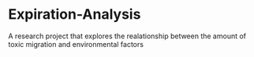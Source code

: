 # Expiration-Analysis

A research project that explores the realationship between the amount of toxic migration and environmental factors
